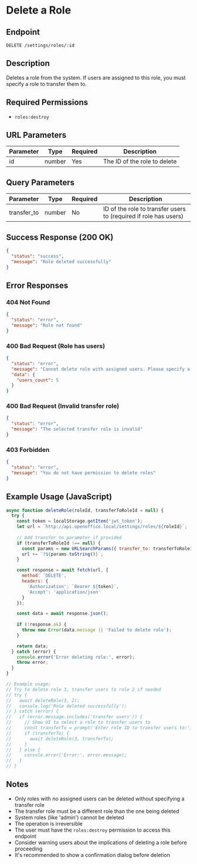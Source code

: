 # Delete a Role

## Endpoint
```
DELETE /settings/roles/:id
```

## Description
Deletes a role from the system. If users are assigned to this role, you must specify a role to transfer them to.

## Required Permissions
- `roles:destroy`

## URL Parameters

| Parameter | Type   | Required | Description          |
|-----------|--------|----------|----------------------|
| id        | number | Yes      | The ID of the role to delete |

## Query Parameters

| Parameter | Type   | Required | Description          |
|-----------|--------|----------|----------------------|
| transfer_to | number | No | ID of the role to transfer users to (required if role has users) |

## Success Response (200 OK)
```json
{
  "status": "success",
  "message": "Role deleted successfully"
}
```

## Error Responses

### 404 Not Found
```json
{
  "status": "error",
  "message": "Role not found"
}
```

### 400 Bad Request (Role has users)
```json
{
  "status": "error",
  "message": "Cannot delete role with assigned users. Please specify a role to transfer users to.",
  "data": {
    "users_count": 5
  }
}
```

### 400 Bad Request (Invalid transfer role)
```json
{
  "status": "error",
  "message": "The selected transfer role is invalid"
}
```

### 403 Forbidden
```json
{
  "status": "error",
  "message": "You do not have permission to delete roles"
}
```

## Example Usage (JavaScript)

```javascript
async function deleteRole(roleId, transferToRoleId = null) {
  try {
    const token = localStorage.getItem('jwt_token');
    let url = `http://api.openoffice.local/settings/roles/${roleId}`;
    
    // Add transfer_to parameter if provided
    if (transferToRoleId !== null) {
      const params = new URLSearchParams({ transfer_to: transferToRoleId });
      url += `?${params.toString()}`;
    }

    const response = await fetch(url, {
      method: 'DELETE',
      headers: {
        'Authorization': `Bearer ${token}`,
        'Accept': 'application/json'
      }
    });

    const data = await response.json();
    
    if (!response.ok) {
      throw new Error(data.message || 'Failed to delete role');
    }

    return data;
  } catch (error) {
    console.error('Error deleting role:', error);
    throw error;
  }
}

// Example usage:
// Try to delete role 3, transfer users to role 2 if needed
// try {
//   await deleteRole(3, 2);
//   console.log('Role deleted successfully');
// } catch (error) {
//   if (error.message.includes('transfer users')) {
//     // Show UI to select a role to transfer users to
//     const transferTo = prompt('Enter role ID to transfer users to:');
//     if (transferTo) {
//       await deleteRole(3, transferTo);
//     }
//   } else {
//     console.error('Error:', error.message);
//   }
// }
```

## Notes
- Only roles with no assigned users can be deleted without specifying a transfer role
- The transfer role must be a different role than the one being deleted
- System roles (like 'admin') cannot be deleted
- The operation is irreversible
- The user must have the `roles:destroy` permission to access this endpoint
- Consider warning users about the implications of deleting a role before proceeding
- It's recommended to show a confirmation dialog before deletion
